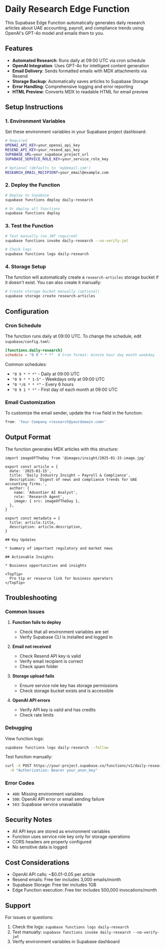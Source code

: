 # Daily Research Edge Function

This Supabase Edge Function automatically generates daily research articles about UAE accounting, payroll, and compliance trends using OpenAI's GPT-4o model and emails them to you.

## Features

- **Automated Research**: Runs daily at 09:00 UTC via cron schedule
- **OpenAI Integration**: Uses GPT-4o for intelligent content generation
- **Email Delivery**: Sends formatted emails with MDX attachments via Resend
- **Storage Backup**: Automatically saves articles to Supabase Storage
- **Error Handling**: Comprehensive logging and error reporting
- **HTML Preview**: Converts MDX to readable HTML for email preview

## Setup Instructions

### 1. Environment Variables

Set these environment variables in your Supabase project dashboard:

```bash
# Required
OPENAI_API_KEY=your_openai_api_key
RESEND_API_KEY=your_resend_api_key
SUPABASE_URL=your_supabase_project_url
SUPABASE_SERVICE_ROLE_KEY=your_service_role_key

# Optional (defaults to 'my@email.com')
RESEARCH_EMAIL_RECIPIENT=your_email@example.com
```

### 2. Deploy the Function

```bash
# Deploy to Supabase
supabase functions deploy daily-research

# Or deploy all functions
supabase functions deploy
```

### 3. Test the Function

```bash
# Test manually (no JWT required)
supabase functions invoke daily-research --no-verify-jwt

# Check logs
supabase functions logs daily-research
```

### 4. Storage Setup

The function will automatically create a `research-articles` storage bucket if it doesn't exist. You can also create it manually:

```bash
# Create storage bucket manually (optional)
supabase storage create research-articles
```

## Configuration

### Cron Schedule

The function runs daily at 09:00 UTC. To change the schedule, edit `supabase/config.toml`:

```toml
[functions.daily-research]
schedule = "0 9 * * *"  # Cron format: minute hour day month weekday
```

Common schedules:
- `"0 9 * * *"` - Daily at 09:00 UTC
- `"0 9 * * 1-5"` - Weekdays only at 09:00 UTC
- `"0 */6 * * *"` - Every 6 hours
- `"0 9 1 * *"` - First day of each month at 09:00 UTC

### Email Customization

To customize the email sender, update the `from` field in the function:

```typescript
from: 'Your Company <research@yourdomain.com>'
```

## Output Format

The function generates MDX articles with this structure:

```mdx
import imageOfTheDay from '@images/insight/2025-01-15-image.jpg'

export const article = {
  date: '2025-01-15',
  title: 'Daily Industry Insight – Payroll & Compliance',
  description: 'Digest of news and compliance trends for UAE accounting firms.',
  author: {
    name: 'Advontier AI Analyst',
    role: 'Research Agent',
    image: { src: imageOfTheDay },
  },
}

export const metadata = {
  title: article.title,
  description: article.description,
}

## Key Updates

* Summary of important regulatory and market news

## Actionable Insights

* Business opportunities and insights

<TopTip>
  Pro tip or resource link for business operators
</TopTip>
```

## Troubleshooting

### Common Issues

1. **Function fails to deploy**
   - Check that all environment variables are set
   - Verify Supabase CLI is installed and logged in

2. **Email not received**
   - Check Resend API key is valid
   - Verify email recipient is correct
   - Check spam folder

3. **Storage upload fails**
   - Ensure service role key has storage permissions
   - Check storage bucket exists and is accessible

4. **OpenAI API errors**
   - Verify API key is valid and has credits
   - Check rate limits

### Debugging

View function logs:
```bash
supabase functions logs daily-research --follow
```

Test function manually:
```bash
curl -X POST https://your-project.supabase.co/functions/v1/daily-research \
  -H "Authorization: Bearer your_anon_key"
```

### Error Codes

- `400`: Missing environment variables
- `500`: OpenAI API error or email sending failure
- `503`: Supabase service unavailable

## Security Notes

- All API keys are stored as environment variables
- Function uses service role key only for storage operations
- CORS headers are properly configured
- No sensitive data is logged

## Cost Considerations

- OpenAI API calls: ~$0.01-0.05 per article
- Resend emails: Free tier includes 3,000 emails/month
- Supabase Storage: Free tier includes 1GB
- Edge Function execution: Free tier includes 500,000 invocations/month

## Support

For issues or questions:
1. Check the logs: `supabase functions logs daily-research`
2. Test manually: `supabase functions invoke daily-research --no-verify-jwt`
3. Verify environment variables in Supabase dashboard 
